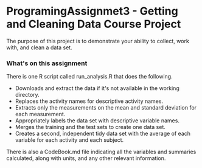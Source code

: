# ProgramingAssignmet3 - Getting and Cleaning Data Course Project
The purpose of this project is to demonstrate your ability to collect, work with, and clean a data set.

### What's on this assignment
There is one R script called run_analysis.R that does the following.

* Downloads and extract the data if it's not available in the working directory.
* Replaces the activity names for descriptive activity names.
* Extracts only the measurements on the mean and standard deviation for each measurement.
* Appropriately labels the data set with descriptive variable names.
* Merges the training and the test sets to create one data set.
* Creates a second, independent tidy data set with the average of each variable for each activity and each subject.

There is also a CodeBook.md file  indicating all the variables and summaries calculated, along with units, and any other relevant information.
